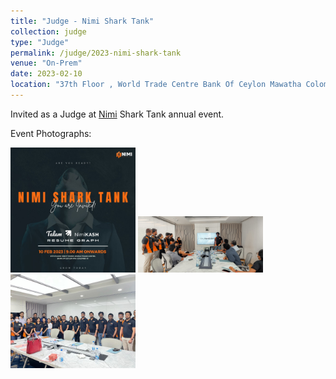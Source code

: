 ```yaml
---
title: "Judge - Nimi Shark Tank"
collection: judge
type: "Judge"
permalink: /judge/2023-nimi-shark-tank
venue: "On-Prem"
date: 2023-02-10
location: "37th Floor , World Trade Centre Bank Of Ceylon Mawatha Colombo, Sri Lanka"
---
```


Invited as a Judge at [Nimi](https://www.nimidev.com/) Shark Tank annual event.

Event Photographs:
<p float="left">
  <img src="../images/2023-nimi-shark-tank-1.jpg" width="200" alt="Nimi Shark Tank, Indrajith"/>
  <img src="../images/2023-nimi-shark-tank-2.JPG" width="200" alt="Nimi Shark Tank, Indrajith"/> 
  <img src="../images/2023-nimi-shark-tank-3.JPG" width="200" alt="Nimi Shark Tank, Indrajith"/> 
</p>
